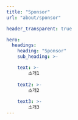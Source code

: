 ```yaml
---
title: "Sponsor"
url: "about/sponsor"

header_transparent: true

hero:
  headings:
    heading: "Sponsor"
    sub_heading: >-

    text: >-
        소개1
    
    text2: >-
        소개2
        
    text3: >-
        소개3
---
```

